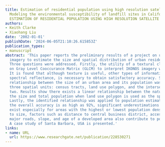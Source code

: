 ```yaml
---
title: Estimation of residential population using high resolution satellite imagery
  Modeling the environmental susceptibility of landfill sites in California View project
  ESTIMATION OF RESIDENTIAL POPULATION USING HIGH RESOLUTION SATELLITE IMAGERY
authors:
- Keith Clarke
- Xiaohang Liu
date: '2002-01-01'
publishDate: '2024-06-05T21:10:26.615853Z'
publication_types:
- manuscript
abstract: 'This paper reports the preliminary results of a project on using IKONOS
  imagery to estimate the size and spatial distribution of urban residential population.
  Three questions were addressed. Firstly, the utility of a textural classifier based
  on Gray Level Cooccurance Matrix (GLCM) to interpret IKONOS imagery was examined.
  It is found that although texture is useful, other types of information, such as
  spectral reflectance, is necessary to obtain satisfactory accuracy. Secondly, the
  relationship between the size of an urban area and its population was examined for
  three spatial units: census tracts, land use polygon, and the intersection of the
  two. Results show there exists a linear relationship between the natural log of
  the size and total population when land use polygon is used as the spatial unit.
  Lastly, the identified relationship was applied to population estimation. Although
  the overall accuracy is as high as 92%, significant underestimations and overestimations
  exist especially for areas with the highest or lowest population density. In addition
  to size, factors such as distance to central business district, accessibility to
  major roads, slope, and age of a developed area also contribute to population distribution.
  A case study of Santa Barbara, USA is presented.'
links:
- name: URL
  url: https://www.researchgate.net/publication/228530271
---
```

